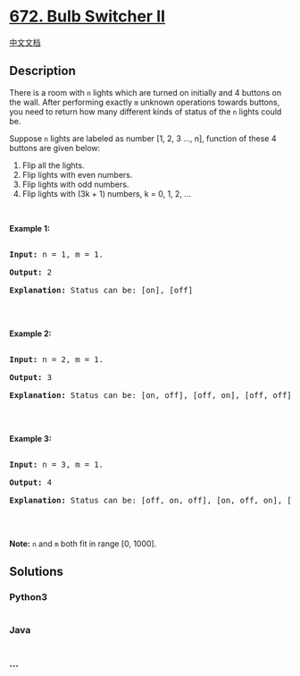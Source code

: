 # [672. Bulb Switcher II](https://leetcode.com/problems/bulb-switcher-ii)

[中文文档](/solution/0600-0699/0672.Bulb%20Switcher%20II/README.md)

## Description

<p>There is a room with <code>n</code> lights which are turned on initially and 4 buttons on the wall. After performing exactly <code>m</code> unknown operations towards buttons, you need to return how many different kinds of status of the <code>n</code> lights could be.</p>



<p>Suppose <code>n</code> lights are labeled as number [1, 2, 3 ..., n], function of these 4 buttons are given below:</p>



<ol>
	<li>Flip all the lights.</li>
	<li>Flip lights with even numbers.</li>
	<li>Flip lights with odd numbers.</li>
	<li>Flip lights with (3k + 1) numbers, k = 0, 1, 2, ...</li>
</ol>



<p>&nbsp;</p>



<p><b>Example 1:</b></p>



<pre>

<b>Input:</b> n = 1, m = 1.

<b>Output:</b> 2

<b>Explanation:</b> Status can be: [on], [off]

</pre>



<p>&nbsp;</p>



<p><b>Example 2:</b></p>



<pre>

<b>Input:</b> n = 2, m = 1.

<b>Output:</b> 3

<b>Explanation:</b> Status can be: [on, off], [off, on], [off, off]

</pre>



<p>&nbsp;</p>



<p><b>Example 3:</b></p>



<pre>

<b>Input:</b> n = 3, m = 1.

<b>Output:</b> 4

<b>Explanation:</b> Status can be: [off, on, off], [on, off, on], [off, off, off], [off, on, on].

</pre>



<p>&nbsp;</p>



<p><b>Note:</b> <code>n</code> and <code>m</code> both fit in range [0, 1000].</p>



## Solutions

<!-- tabs:start -->

### **Python3**

```python

```

### **Java**

```java

```

### **...**

```

```

<!-- tabs:end -->
